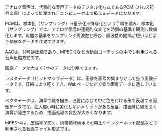 アナログ音声は、代表的な音声データのデジタル化方式であるPCM（パルス符号変調）によって処理され、コンピュータ上で扱えるデータになります。

PCMは、標本化（サンプリング）→量子化→符号化という手順を踏み、標本化（サンプリング）では、アナログ信号の連続的な変化を時間の基準で観測し数値化します。時間の基準をサンプリング周波数と呼び、周波数の間隔が短いほどより精細なデータを作成できます。

AACは、非可逆圧縮であり、MPEG-2などの動画コーデックの中でも利用される音声圧縮方式です。

画像データは大きく2つのデータに分類できます。

ラスタデータ（ビットマップデータ）は、画像を画素の集まりとして扱う画像データです。圧縮により軽くでき、Webページなどで扱う画像データに適しています。

ベクタデータは、演算で線を描き、必要に応じて中に色を付ける形で表現する画像データです。拡大縮小時に劣化しないメリットがある反面、描画時に線を引く演算が発生するため、描画処理の負担が大きくなります。

MPEG-4は、圧縮率が高く、携帯情報端末での再生やインターネット配信などで利用される動画ファイル形式です。

